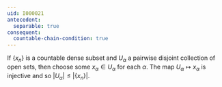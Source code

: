 ```yaml
---
uid: I000021
antecedent:
  separable: true
consequent:
  countable-chain-condition: true
---
```

If $\{x_n\}$ is a countable dense subset and $U_\alpha$ a pairwise disjoint collection of open sets, then choose some $x_\alpha \in U_\alpha$ for each $\alpha$. The map $U_\alpha \mapsto x_\alpha$ is injective and so $|U_\alpha| \leq |\{x_n\}|$.

